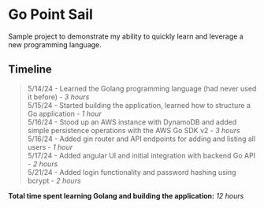 <h1>Go Point Sail</h1>

Sample project to demonstrate my ability to quickly learn and leverage a new programming language.

<h2>Timeline</h2>

> 5/14/24 - Learned the Golang programming language (had never used it before) - *3 hours*\
> 5/15/24 - Started building the application, learned how to structure a Go application - *1 hour*\
> 5/16/24 - Stood up an AWS instance with DynamoDB and added simple persistence operations with the AWS Go SDK v2 - *3 hours*\
> 5/16/24 - Added gin router and API endpoints for adding and listing all users - *1 hour*\
> 5/17/24 - Added angular UI and initial integration with backend Go API - *2 hours*\
> 5/21/24 - Added login functionality and password hashing using bcrypt - *2 hours*

**Total time spent learning Golang and building the application:** *12 hours*